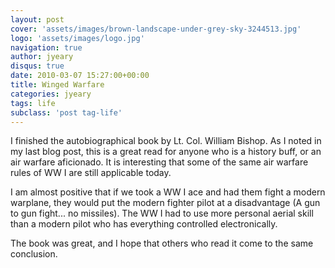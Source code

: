 ```yaml
---
layout: post
cover: 'assets/images/brown-landscape-under-grey-sky-3244513.jpg'
logo: 'assets/images/logo.jpg'
navigation: true
author: jyeary
disqus: true
date: 2010-03-07 15:27:00+00:00
title: Winged Warfare
categories: jyeary
tags: life
subclass: 'post tag-life'
---
```

I finished the autobiographical book by Lt. Col. William Bishop. As I noted in my last blog post, this is a great read for anyone who is a history buff, or an air warfare aficionado. It is interesting that some of the same air warfare rules of WW I are still applicable today.

I am almost positive that if we took a WW I ace and had them fight a modern warplane, they would put the modern fighter pilot at a disadvantage (A gun to gun fight... no missiles). The WW I had to use more personal aerial skill than a modern pilot who has everything controlled electronically.

The book was great, and I hope that others who read it come to the same conclusion.